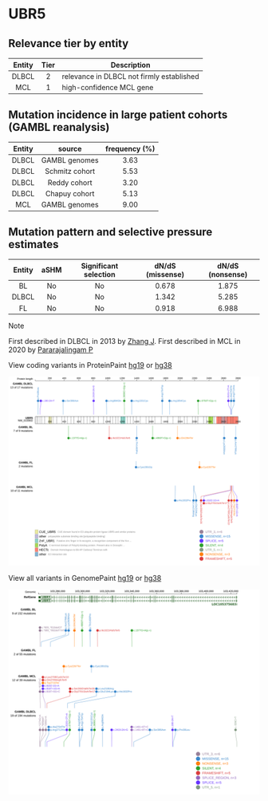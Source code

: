 # UBR5

## Relevance tier by entity

|Entity|Tier|Description                              |
|:------:|:----:|-----------------------------------------|
|DLBCL |2   |relevance in DLBCL not firmly established|
|MCL   |1   |high-confidence MCL gene                 |

## Mutation incidence in large patient cohorts (GAMBL reanalysis)

|Entity|source        |frequency (%)|
|:------:|:--------------:|:-------------:|
|DLBCL |GAMBL genomes |3.63         |
|DLBCL |Schmitz cohort|5.53         |
|DLBCL |Reddy cohort  |3.20         |
|DLBCL |Chapuy cohort |5.13         |
|MCL   |GAMBL genomes |9.00         |

## Mutation pattern and selective pressure estimates

|Entity|aSHM|Significant selection|dN/dS (missense)|dN/dS (nonsense)|
|:------:|:----:|:---------------------:|:----------------:|:----------------:|
|BL    |No  |No                   |0.678           |1.875           |
|DLBCL |No  |No                   |1.342           |5.285           |
|FL    |No  |No                   |0.918           |6.988           |


> [!NOTE]
> First described in DLBCL in 2013 by [Zhang J](https://pubmed.ncbi.nlm.nih.gov/23292937). First described in MCL in 2020 by [Pararajalingam P](https://pubmed.ncbi.nlm.nih.gov/32160292)


View coding variants in ProteinPaint [hg19](https://morinlab.github.io/LLMPP/GAMBL/UBR5_protein.html)  or [hg38](https://morinlab.github.io/LLMPP/GAMBL/UBR5_protein_hg38.html)

![image](images/proteinpaint/UBR5_NM_015902.svg)

View all variants in GenomePaint [hg19](https://morinlab.github.io/LLMPP/GAMBL/UBR5.html)  or [hg38](https://morinlab.github.io/LLMPP/GAMBL/UBR5_hg38.html)

![image](images/proteinpaint/UBR5.svg)
